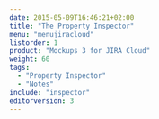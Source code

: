 ```yaml
---
date: 2015-05-09T16:46:21+02:00
title: "The Property Inspector"
menu: "menujiracloud"
listorder: 1
product: "Mockups 3 for JIRA Cloud"
weight: 60
tags:
  - "Property Inspector"
  - "Notes"
include: "inspector"
editorversion: 3
---
```

